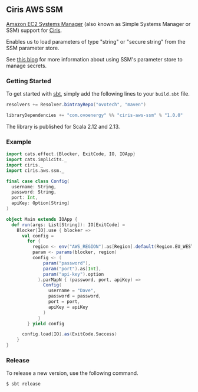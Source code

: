 ## Ciris AWS SSM

[Amazon EC2 Systems Manager](https://aws.amazon.com/ec2/systems-manager/?nc2=h_m1) (also known as Simple Systems Manager or SSM) support for [Ciris](https://cir.is).

Enables us to load parameters of type "string" or "secure string" from the SSM parameter store.

See [this blog](https://medium.com/@mda590/simple-secrets-management-via-aws-ec2-parameter-store-737477e19450) for more information about using SSM's parameter store to manage secrets.

### Getting Started

To get started with [sbt](https://www.scala-sbt.org), simply add the following lines to your `build.sbt` file.

```scala
resolvers += Resolver.bintrayRepo("ovotech", "maven")

libraryDependencies += "com.ovoenergy" %% "ciris-aws-ssm" % "1.0.0"
```

The library is published for Scala 2.12 and 2.13.

### Example

```scala
import cats.effect.{Blocker, ExitCode, IO, IOApp}
import cats.implicits._
import ciris._
import ciris.aws.ssm._

final case class Config(
  username: String,
  password: String,
  port: Int,
  apiKey: Option[String]
)

object Main extends IOApp {
  def run(args: List[String]): IO[ExitCode] =
    Blocker[IO].use { blocker =>
      val config =
        for {
          region <- env("AWS_REGION").as[Region].default(Region.EU_WEST_1)
          param <- params(blocker, region)
          config <- (
              param("password"),
              param("port").as[Int],
              param("api-key").option
            ).parMapN { (password, port, apiKey) =>
              Config(
                username = "Dave",
                password = password,
                port = port,
                apiKey = apiKey
              )
            }
        } yield config

      config.load[IO].as(ExitCode.Success)
    }
}
```

### Release

To release a new version, use the following command.

```
$ sbt release
```
